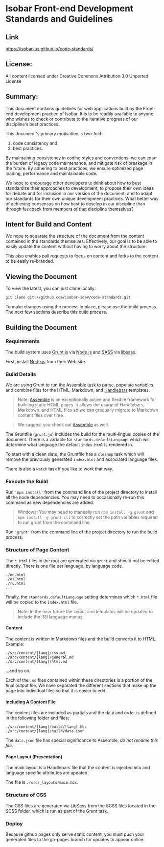 #  Isobar Front-end Development Standards and Guidelines

## Link
https://isobar-us.github.io/code-standards/

## License:

All content licensed under Creative Commons Attribution 3.0 Unported License

## Summary:

This document contains guidelines for web applications built by the Front-end development practice of Isobar. It is to be readily available to anyone who wishes to check or contribute to the iterative progress of our discipline's best practices.

This document's primary motivation is two-fold: 

 1. code consistency and 
 2. best practices. 

By maintaining consistency in coding styles and conventions, we can ease the burden of legacy code maintenance, and mitigate risk of breakage in the future. By adhering to best practices, we ensure optimized page loading, performance and maintainable code.

We hope to encourage other developers to think about how to best standardize their approaches to development, to propose their own ideas for debate and for inclusion in our version of the document, and to adapt our standards for their own unique development practices. What better way of achieving consensus on how best to develop in our discipline than through feedback from members of that discipline themselves?

## Intent for Build and Content

We hope to separate the structure of the document from the content contained in the standards themselves. Effectively, our goal is to be able to easily update the content without having to worry about the structure.

This also enables pull requests to focus on content and forks to the content to be easily re-branded.

## Viewing the Document

To view the latest, you can just clone locally:

```bash
git clone git://github.com/isobar-idev/code-standards.git
```

To make changes using the process in place, please use the build process. The next few sections describe this build process.

## Building the Document

### Requirements

The build system uses [Grunt.js](http://gruntjs.com) via [Node.js](http://nodejs.org/) and [SASS](http://sass-lang.com/) via [libsass](http://libsass.org/).

First, install [Node.js](http://nodejs.org) from their Web site.

### Build Details

We are using [Grunt](https://github.com/gruntjs/) to run the [Assemble](https://github.com/assemble/assemble/) task to parse, populate variables, and combine files for the HTML, Markdown, and [Handlebars](http://handlebarsjs.com/) templates.

> Note: [Assemble](http://assemble.io) is an exceptionally active and flexible framework for building static HTML pages. It allows the usage of Handlebars, Markdown, and HTML files so we can gradually migrate to Markdown content files over time.

> We suggest you check out [Assemble](http://assemble.io) as well.

The Gruntfile (`grunt.js`) includes the build for the multi-lingual copies of the document. There is a variable for `standards.defaultLanguage` which will determine what language the default `index.html` is rendered in.

To start with a clean slate, the Gruntfile has a `cleanup` task which will remove the previously generated `index.html` and associated language files.

There is also a `watch` task if you like to work that way.

### Execute the Build

Run `'npm install'` from the command line of the project directory to install all the node dependencies. You may need to occasionally re-run this command as new dependencies are added.

> Windows: You may need to manually run `npm install -g grunt` and `npm install -g grunt-cli` to correctly set the path variables required to run grunt from the command line.

Run `'grunt'` from the command line of the project directory to run the build process.

### Structure of Page Content

The `*.html` files in the root are generated via `grunt` and should not be edited directly. There is one file per language, by language code.

```
./en.html
./es.html
./ru.html
...
```
Finally, the `standards.defaultLanguage` setting determines which `*.html` file will be copied to the `index.html` file.

> Note: In the near future the layout and templates will be updated to include the i18l language menus. 

#### Content

The content is written in Markdown files and the build converts it to HTML. Example:

```
./src/content/[lang]/css.md
./src/content/[lang]/general.md
./src/content/[lang]/html.md
```

...and so on.

Each of the `.md` files contained within these directories is a portion of the final output file. We have separated the different sections that make up the page into individual files so that it is easier to edit.

#### Including A Content File

The content files are included as partials and the data and order is defined in the following folder and files:

```
./src/content/[lang]/build/[lang].hbs
./src/content/[lang]/build/data.json
```

The `data.json` file has special significance to Assemble, *do not rename this file*.

#### Page Layout (Presentation)

The main layout is a Handlebars file that the content is injected into and language specific attributes are updated.

The file is `./src/_layouts/main.hbs`.

### Structure of CSS

The CSS files are generated via LibSass from the SCSS files located in the SCSS folder, which is run as part of the Grunt task.


### Deploy

Because github pages only serve static content, you must push your generated files to the gh-pages branch for updates to appear online. 

